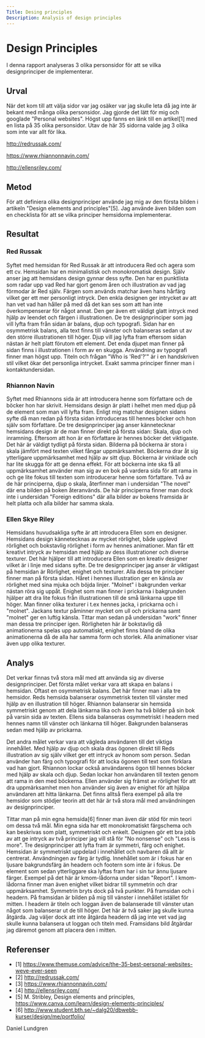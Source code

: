 ```yaml
---
Title: Desing principles
Description: Analysis of design principles
---
```


Design Principles
==========================
I denna rapport analyseras 3 olika personsidor för att se vilka designprinciper de implementerar.

Urval
--------------------------
När det kom till att välja sidor var jag osäker var jag skulle leta då jag inte är bekant med många olika personsidor. Jag gjorde det lätt för mig och googlade "Personal websites". Högst upp fanns en länk till en artikel[1] med en lista på 35 olika personsidor. Utav de här 35 sidorna valde jag 3 olika som inte var allt för lika.

http://redrussak.com/

https://www.rhiannonnavin.com/

http://ellensriley.com/

Metod
--------------------------
För att definiera olika designprinciper använde jag mig av den första bilden i artikeln "Design elements and principles"[5]. Jag använde även bilden som en checklista för att se vilka principer hemsidorna implementerar.

Resultat
--------------------------
### Red Russak
Syftet med hemsidan för Red Russak är att introducera Red och agera som ett cv. Hemsidan har en minimalistisk och monokromatisk design. Själv anser jag att hemsidans design gynnar dess syfte. Den har en punktlista som radar upp vad Red har gjort genom åren och illustration av vad jag förmodar är Red själv. Färgen som används matchar även hans hårfärg vilket ger ett mer personligt intryck. Den enkla designen ger intrycket av att han vet vad han håller på med då det kan ses som att han inte överkompenserar för något annat. Den ger även ett väldigt glatt intryck med hjälp av leendet och färgen i illustrationen. De tre designprinciper som jag vill lyfta fram från sidan är balans, djup och typografi. Sidan har en osymmetrisk balans, alla text finns till vänster och balanseras sedan ut av den större illustrationen till höger. Djup vill jag lyfta fram eftersom sidan nästan är helt platt förutom ett element. Det enda djupet man finner på sidan finns i illustrationen i form av en skugga. Användning av typografi finner man högst upp. Titeln och frågan "Who is 'Red'?'" är i en handskriven stil vilket ökar det personliga intrycket. Exakt samma principer finner man i kontaktundersidan.

### Rhiannon Navin
Syftet med Rhiannons sida är att introducera henne som författare och de böcker hon har skrivit. Hemsidans design är platt i helhet men med djup på de element som man vill lyfta fram. Enligt mig matchar designen sidans syfte då man redan på första sidan introduceras till hennes böcker och hon själv som författare. De tre designprinciper jag anser kännetecknar hemsidans design är de man finner direkt på första sidan: Skala, djup och inramning. Eftersom att hon är en författare är hennes böcker det viktigaste. Det här är väldigt tydligt på första sidan. Bilderna på böckerna är stora i skala jämfört med texten vilket fångar uppmärksamhet. Böckerna drar åt sig ytterligare uppmärksamhet med hjälp av sitt djup. Böckerna är vinklade och har lite skugga för att ge denna effekt. För att böckerna inte ska få all uppmärksamhet använder man sig av en bok på vardera sida för att rama in och ge lite fokus till texten som introducerar henne som författare. Två av de här principerna, djup o skala, återfinner man i undersidan "The novel" där ena bilden på boken återanvänds. De här principerna finner man dock inte i undersidan "Foreign editions" där alla bilder av bokens framsida är helt platta och alla bilder har samma skala.

### Ellen Skye Riley
Hemsidans huvudsakliga syfte är att introducera Ellen som en designer. Hemsidans design kännetecknas av mycket rörlighet, både upplevd rörlighet och bokstavlig rörlighet i form av hennes animationer. Man får ett kreativt intryck av hemsidan med hjälp av dess illustrationer och diverse texturer. Det här hjälper till att introducera Ellen som en kreativ designer vilket är i linje med sidans syfte. De tre designprinciper jag anser är viktigast på hemsidan är Rörlighet, enighet och texturer. Alla dessa tre principer finner man på första sidan. Håret i hennes illustration ger en känsla av rörlighet med sina mjuka och böjda linjer. "Molnet" i bakgrunden verkar nästan röra sig uppåt. Enighet som man finner i prickarna i bakgrunden hjälper att dra lite fokus från illustrationen till de små länkarna uppe till höger. Man finner olika texturer i t.ex hennes jacka, i prickarna och i "molnet". Jackans textur påminner mycket om ull och prickarna samt "molnet" ger en luftig känsla. Tittar man sedan på undersidan "work" finner man dessa tre principer igen. Rörligheten här är bokstavlig då animationerna spelas upp automatiskt, enighet finns bland de olika animationerna då de alla har samma form och storlek. Alla animationer visar även upp olika texturer.


Analys
--------------------------
Det verkar finnas två stora mål med att använda sig av diverse designprinciper. Det första målet verkar vara att skapa en balans i hemsidan. Oftast en osymmetrisk balans. Det här finner man i alla tre hemsidor. Reds hemsida balanserar osymmetrisk texten till vänster med hjälp av en illustration till höger. Rhiannon balanserar sin hemsida symmetriskt genom att dela länkarna lika och även ha två bilder på sin bok på varsin sida av texten. Ellens sida balanseras osymmetriskt i headern med hennes namn till vänster och länkarna till höger. Bakgrunden balanseras sedan med hjälp av prickarna.

Det andra målet verkar vara att vägleda användaren till det viktiga innehållet. Med hjälp av djup och skala dras ögonen direkt till Reds illustration av sig själv vilket ger ett intryck av honom som person. Sedan använder han färg och typografi för att locka ögonen till text som förklara vad han gjort. Rhiannon lockar också användarens ögon till hennes böcker med hjälp av skala och djup. Sedan lockar hon användaren till texten genom att rama in den med böckerna. Ellen använder sig främst av rörlighet för att dra uppmärksamhet men hon använder sig även av enighet för att hjälpa användaren att hitta länkarna. Det finns alltså flera exempel på alla tre hemsidor som stödjer teorin att det här är två stora mål med användningen av designprinciper.

Tittar man på min egna hemsida[6] finner man även där stöd för min teori om dessa två mål. Min egna sida har ett monokromatiskt färgschema och kan beskrivas som platt, symmetriskt och enkelt. Designen gör ett bra jobb av att ge intryck av två principer jag vill stå för "No nonsense" och "Less is more". Tre designprinciper att lyfta fram är symmetri, färg och enighet. Hemsidan är symmetriskt uppdelad i innehållet och navbaren då allt är centrerat. Användningen av färg är tydlig. Innehållet som är i fokus har en ljusare bakgrundsfärg än headern och footern som inte är i fokus. De element som sedan ytterliggare ska lyftas fram har i sin tur ännu ljusare färger. Exempel på det här är kmom-lådorna under sidan "Report". I kmom-lådorna finner man även enighet vilket bidrar till symmetrin och drar uppmärksamhet. Symmetrin bryts dock på två punkter. På framsidan och i headern. På framsidan är bilden på mig till vänster i innehållet istället för mitten. I headern är titeln och loggan även de balanserade till vänster utan något som balanserar ut de till höger. Det här är två saker jag skulle kunna åtgärda. Jag väljer dock att inte åtgärda headern då jag inte vet vad jag skulle kunna balansera ut loggan och titeln med. Framsidans bild åtgärdar jag däremot genom att placera den i mitten.

Referenser
--------------------------

* [1] https://www.themuse.com/advice/the-35-best-personal-websites-weve-ever-seen 
* [2] http://redrussak.com/
* [3] https://www.rhiannonnavin.com/
* [4] http://ellensriley.com/
* [5] M. Stribley, Design elements and principles, https://www.canva.com/learn/design-elements-principles/
* [6] http://www.student.bth.se/~dalg20/dbwebb-kurser/design/me/portfolio/

Daniel Lundgren
